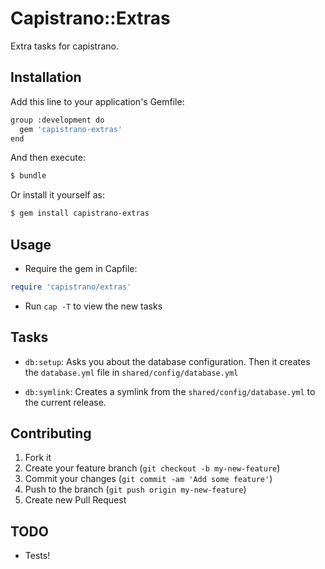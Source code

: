 # Capistrano::Extras

Extra tasks for capistrano.

## Installation

Add this line to your application's Gemfile:

```bash
group :development do
  gem 'capistrano-extras'
end
```

And then execute:

```bash
$ bundle
```

Or install it yourself as:

```bash
$ gem install capistrano-extras
```

## Usage

* Require the gem in Capfile:

```ruby
require 'capistrano/extras'
```

* Run `cap -T` to view the new tasks

## Tasks

* `db:setup`: Asks you about the database configuration. Then it creates the
`database.yml` file in `shared/config/database.yml`

* `db:symlink`: Creates a symlink from the `shared/config/database.yml` to the
current release.

## Contributing

1. Fork it
2. Create your feature branch (`git checkout -b my-new-feature`)
3. Commit your changes (`git commit -am 'Add some feature'`)
4. Push to the branch (`git push origin my-new-feature`)
5. Create new Pull Request

## TODO

* Tests!

